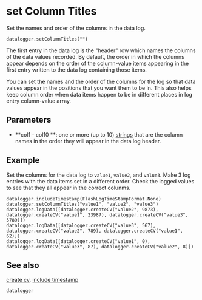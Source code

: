 # set Column Titles

Set the names and order of the columns in the data log.

```sig
datalogger.setColumnTitles("")
```

The first entry in the data log is the "header" row which names the columns of the data values recorded. By default, the order in which the columns appear depends on the order of the column-value items appearing in the first entry written to the data log containing those items.

You can set the names and the order of the columns for the log so that data values appear in the positions that you want them to be in. This also helps keep column order when data items happen to be in different places in log entry column-value array.

## Parameters

* **col1 - col10 **: one or more (up to 10) [strings](/types/string) that are the column names in the order they will appear in the data log header.

## Example

Set the columns for the data log to `value1`, `value2`, and `value3`. Make 3 log entries with the data items set in a different order. Check the logged values to see that they all appear in the correct colunms.

```blocks
datalogger.includeTimestamp(FlashLogTimeStampFormat.None)
datalogger.setColumnTitles("value1", "value2", "value3")
datalogger.logData([datalogger.createCV("value2", 9873), datalogger.createCV("value1", 23987), datalogger.createCV("value3", 5789)])
datalogger.logData([datalogger.createCV("value3", 567), datalogger.createCV("value2", 789), datalogger.createCV("value1", 62)])
datalogger.logData([datalogger.createCV("value1", 0), datalogger.createCV("value3", 87), datalogger.createCV("value2", 8)])
```

## See also

[create cv](/reference/datalogger/create-cv), [include timestamp](/reference/datalogger/include-timestamp)

```package
datalogger
```
